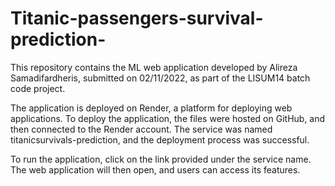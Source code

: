 # Titanic-passengers-survival-prediction-
This repository contains the ML web application developed by Alireza Samadifardheris, submitted on 02/11/2022, as part of the LISUM14 batch code project.

The application is deployed on Render, a platform for deploying web applications. To deploy the application, the files were hosted on GitHub, and then connected to the Render account. The service was named titanicsurvivals-prediction, and the deployment process was successful.

To run the application, click on the link provided under the service name. The web application will then open, and users can access its features.
